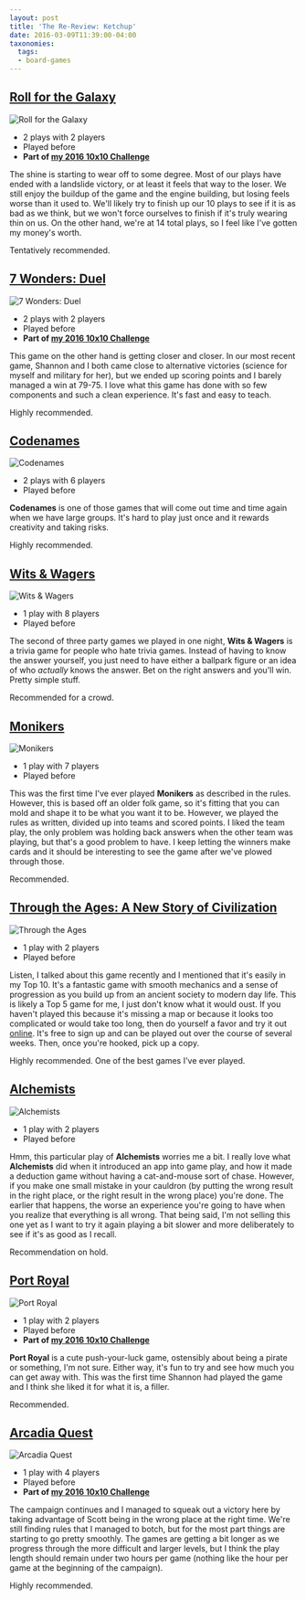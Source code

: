```yaml
---
layout: post
title: 'The Re-Review: Ketchup'
date: 2016-03-09T11:39:00-04:00
taxonomies:
  tags:
  - board-games
---
```

## [Roll for the Galaxy](https://boardgamegeek.com/boardgame/132531/roll-galaxy "Roll for the Galaxy")

![Roll for the Galaxy](/covers/roll-for-the-galaxy.jpg)

- 2 plays with 2 players
- Played before
- **Part of [my 2016 10x10 Challenge](https://boardgamegeek.com/geeklist/202712/wesbakers-2016-10x10-hardcore-challenge)**

The shine is starting to wear off to some degree. Most of our plays have ended with a landslide victory, or at least it feels that way to the loser. We still enjoy the buildup of the game and the engine building, but losing feels worse than it used to. We'll likely try to finish up our 10 plays to see if it is as bad as we think, but we won't force ourselves to finish if it's truly wearing thin on us. On the other hand, we're at 14 total plays, so I feel like I've gotten my money's worth.

Tentatively recommended.

## [7 Wonders: Duel](https://boardgamegeek.com/boardgame/173346/7-wonders-duel "7 Wonders: Duel")

![7 Wonders: Duel](/covers/7-wonders-duel.jpg)

- 2 plays with 2 players
- Played before
- **Part of [my 2016 10x10 Challenge](https://boardgamegeek.com/geeklist/202712/wesbakers-2016-10x10-hardcore-challenge)**

This game on the other hand is getting closer and closer. In our most recent game, Shannon and I both came close to alternative victories (science for myself and military for her), but we ended up scoring points and I barely managed a win at 79-75. I love what this game has done with so few components and such a clean experience. It's fast and easy to teach.

Highly recommended.

## [Codenames](https://boardgamegeek.com/boardgame/178900/codenames)

![Codenames](/covers/codenames.jpg)

- 2 plays with 6 players
- Played before

**Codenames** is one of those games that will come out time and time again when we have large groups. It's hard to play just once and it rewards creativity and taking risks.

Highly recommended.

<div style="clear:both;"></div>

## [Wits & Wagers](https://boardgamegeek.com/boardgame/20100/wits-wagers)

![Wits & Wagers](/covers/wits-wagers.jpg)

- 1 play with 8 players
- Played before

The second of three party games we played in one night, **Wits & Wagers** is a trivia game for people who hate trivia games. Instead of having to know the answer yourself, you just need to have either a ballpark figure or an idea of who _actually_ knows the answer. Bet on the right answers and you'll win. Pretty simple stuff.

Recommended for a crowd.

## [Monikers](https://boardgamegeek.com/boardgame/156546/monikers)

![Monikers](/covers/monikers.png)

- 1 play with 7 players
- Played before

This was the first time I've ever played **Monikers** as described in the rules. However, this is based off an older folk game, so it's fitting that you can mold and shape it to be what you want it to be. However, we played the rules as written, divided up into teams and scored points. I liked the team play, the only problem was holding back answers when the other team was playing, but that's a good problem to have. I keep letting the winners make cards and it should be interesting to see the game after we've plowed through those.

Recommended.

## [Through the Ages: A New Story of Civilization](https://boardgamegeek.com/boardgame/182028/through-ages-new-story-civilization)

![Through the Ages](/covers/through-the-ages.jpg)

- 1 play with 2 players
- Played before

Listen, I talked about this game recently and I mentioned that it's easily in my Top 10. It's a fantastic game with smooth mechanics and a sense of progression as you build up from an ancient society to modern day life. This is likely a Top 5 game for me, I just don't know what it would oust. If you haven't played this because it's missing a map or because it looks too complicated or would take too long, then do yourself a favor and try it out [online](http://boardgaming-online.com/). It's free to sign up and can be played out over the course of several weeks. Then, once you're hooked, pick  up a copy.

Highly recommended. One of the best games I've ever played.

## [Alchemists](https://boardgamegeek.com/boardgame/161970/alchemists)

![Alchemists](/covers/alchemists.png)

- 1 play with 2 players
- Played before

Hmm, this particular play of **Alchemists** worries me a bit. I really love what **Alchemists** did when it introduced an app into game play, and how it made a deduction game without having a cat-and-mouse sort of chase. However, if you make one small mistake in your cauldron (by putting the wrong result in the right place, or the right result in the wrong place) you're done. The earlier that happens, the worse an experience you're going to have when you realize that everything is all wrong. That being said, I'm not selling this one yet as I want to try it again playing a bit slower and more deliberately to see if it's as good as I recall.

Recommendation on hold.

## [Port Royal](https://boardgamegeek.com/boardgame/156009/port-royal)

![Port Royal](/covers/port-royal.jpg)

- 1 play with 2 players
- Played before
- **Part of [my 2016 10x10 Challenge](https://boardgamegeek.com/geeklist/202712/wesbakers-2016-10x10-hardcore-challenge)**

**Port Royal** is a cute push-your-luck game, ostensibly about being a pirate or something, I'm not sure. Either way, it's fun to try and see how much you can get away with. This was the first time Shannon had played the game and I think she liked it for what it is, a filler.

Recommended.

<div style="clear:both;"></div>

## [Arcadia Quest](https://boardgamegeek.com/boardgame/155068/arcadia-quest)

![Arcadia Quest](/covers/arcadia-quest.jpg)

- 1 play with 4 players
- Played before
- **Part of [my 2016 10x10 Challenge](https://boardgamegeek.com/geeklist/202712/wesbakers-2016-10x10-hardcore-challenge)**

The campaign continues and I managed to squeak out a victory here by taking advantage of Scott being in the wrong place at the right time. We're still finding rules that I managed to botch, but for the most part things are starting to go pretty smoothly. The games are getting a bit longer as we progress through the more difficult and larger levels, but I think the play length should remain under two hours per game (nothing like the hour per game at the beginning of the campaign).

Highly recommended.
